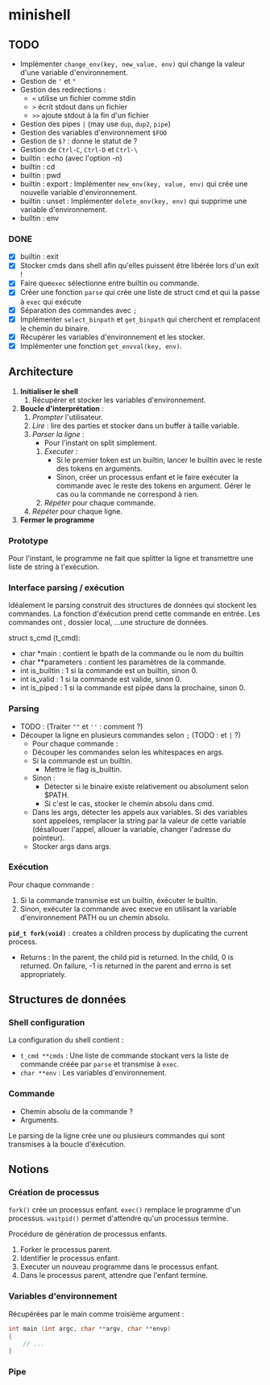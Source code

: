 # minishell

## TODO

- Implémenter `change_env(key, new_value, env)` qui change la valeur d'une variable d'environnement.
- Gestion de `'` et `"`
- Gestion des redirections :
	- `<` utilise un fichier comme stdin
	- `>` écrit stdout dans un fichier
	- `>>` ajoute stdout à la fin d'un fichier
- Gestion des pipes `|` (may use `dup`, `dup2`, `pipe`)
- Gestion des variables d'environnement `$FOO`
- Gestion de `$?` : donne le statut de ?
- Gestion de `Ctrl-C`, `Ctrl-D` et `Ctrl-\`
- builtin : echo (avec l'option -n)
- builtin : cd
- builtin : pwd
- builtin : export : Implémenter `new_env(key, value, env)` qui crée une nouvelle variable d'environnement.
- builtin : unset : Implémenter `delete_env(key, env)` qui supprime une variable d'environnement.
- builtin : env

### DONE
- [x] builtin : exit
- [x] Stocker cmds dans shell afin qu'elles puissent être libérée lors d'un exit !
- [x] Faire que`exec` sélectionne entre builtin ou commande.
- [x] Créer une fonction `parse` qui crée une liste de struct cmd et qui la passe à `exec` qui exécute
- [x] Séparation des commandes avec ``;``
- [x] Implémenter `select_binpath` et `get_binpath` qui cherchent et remplacent le chemin du binaire.
- [x] Récupérer les variables d'environnement et les stocker.
- [x] Implémenter une fonction `get_envval(key, env)`.

## Architecture

1. **Initialiser le shell**
	1. Récupérer et stocker les variables d'environnement.
2. **Boucle d'interprétation** :
	1. *Prompter* l'utilisateur.
	2. *Lire* : lire des parties et stocker dans un buffer à taille variable.
	3. *Parser la ligne* :
		- Pour l'instant on split simplement.
		1. *Executer* :
			- Si le premier token est un builtin, lancer le builtin avec le reste des tokens en arguments.
			- Sinon, créer un processus enfant et le faire exécuter la commande avec le reste des tokens en argument. Gérer le cas ou la commande ne correspond à rien.
		3. *Répéter* pour chaque commande.
	4. *Répéter* pour chaque ligne.
3. **Fermer le programme**

### Prototype
Pour l'instant, le programme ne fait que splitter la ligne et transmettre une liste de string à l'exécution.

### Interface parsing / exécution

Idéalement le parsing construit des structures de données qui stockent les commandes. La fonction d'éxécution prend cette commande en entrée. Les commandes ont , dossier local, ...une structure de données.

struct s_cmd (t_cmd):
- char *main : contient le bpath de la commande ou le nom du builtin
- char **parameters : contient les paramètres de la commande.
- int is_builtin : 1 si la commande est un builtin, sinon 0.
- int is_valid : 1 si la commande est valide, sinon 0.
- int is_piped : 1 si la commande est pipée dans la prochaine, sinon 0.

### Parsing

- TODO : (Traiter `""` et `''` : comment ?)
- Découper la ligne en plusieurs commandes selon `;` (TODO : et `|` ?)
	- Pour chaque commande :
	- Découper les commandes selon les whitespaces en args.
	- Si la commande est un builtin.
		- Mettre le flag is_builtin.
	- Sinon :
		- Détecter si le binaire existe relativement ou absolument selon $PATH.
		- Si c'est le cas, stocker le chemin absolu dans cmd.
	- Dans les args, détecter les appels aux variables. Si des variables sont appelées, remplacer la string par la valeur de cette variable (désallouer l'appel, allouer la variable, changer l'adresse du pointeur).
	- Stocker args dans args.

### Exécution

Pour chaque commande :
1. Si la commande transmise est un builtin, éxécuter le builtin.
2. Sinon, exécuter la commande avec execve en utilisant la variable d'environnement PATH ou un chemin absolu.

**`pid_t fork(void)`** : creates a children process by duplicating the current process.
- Returns : In the parent, the child pid is returned. In the child, 0 is returned. On failure, -1 is returned in the parent and errno is set appropriately.

## Structures de données

### Shell configuration

La configuration du shell contient :
- `t_cmd **cmds` : Une liste de commande stockant vers la liste de commande créée par `parse` et transmise à `exec`.
- `char **env` : Les variables d'environnement.

### Commande

- Chemin absolu de la commande ?
- Arguments.

Le parsing de la ligne crée une ou plusieurs commandes qui sont transmises à la boucle d'éxécution.

## Notions

### Création de processus

`fork()` crée un processus enfant.
`exec()` remplace le programme d'un processus.
`waitpid()` permet d'attendre qu'un processus termine.

Procédure de génération de processus enfants.
1. Forker le processus parent.
2. Identifier le processus enfant.
3. Executer un nouveau programme dans le processus enfant.
4. Dans le processus parent, attendre que l'enfant termine.

### Variables d'environnement

Récupérées par le main comme troisième argument :
```c
int main (int argc, char **argv, char **envp)
{
	// ...
}
```

### Pipe
